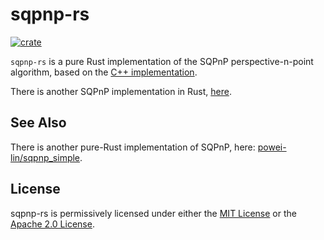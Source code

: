 # sqpnp-rs

[![crate](https://img.shields.io/crates/v/sqpnp-rs.svg)](https://crates.io/crates/sqpnp-rs)

`sqpnp-rs` is a pure Rust implementation of the SQPnP perspective-n-point
algorithm, based on the [C++ implementation](https://github.com/terzakig/sqpnp).

There is another SQPnP implementation in Rust, [here](https://github.com/powei-lin/sqpnp_simple).

## See Also

There is another pure-Rust implementation of SQPnP, here:
[powei-lin/sqpnp_simple](https://github.com/powei-lin/sqpnp_simple).

## License

sqpnp-rs is permissively licensed under either the [MIT License](LICENSE-MIT) or
the [Apache 2.0 License](LICENSE-APACHE).
